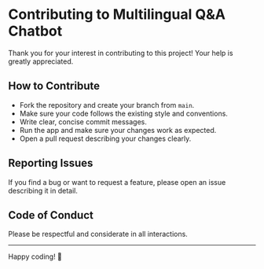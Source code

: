 # Contributing to Multilingual Q&A Chatbot

Thank you for your interest in contributing to this project! Your help is greatly appreciated.

## How to Contribute

- Fork the repository and create your branch from `main`.
- Make sure your code follows the existing style and conventions.
- Write clear, concise commit messages.
- Run the app and make sure your changes work as expected.
- Open a pull request describing your changes clearly.

## Reporting Issues

If you find a bug or want to request a feature, please open an issue describing it in detail.

## Code of Conduct

Please be respectful and considerate in all interactions.

---

Happy coding! 🚀
